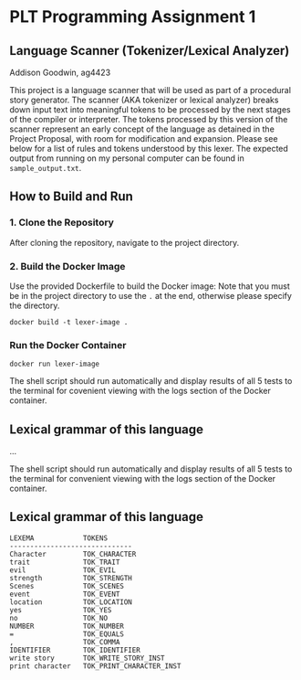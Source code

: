 # PLT Programming Assignment 1

## Language Scanner (Tokenizer/Lexical Analyzer)
Addison Goodwin, ag4423

This project is a language scanner that will be used as part of a procedural story generator. The scanner (AKA tokenizer or lexical analyzer) breaks down input text into meaningful tokens to be processed by the next stages of the compiler or interpreter. The tokens processed by this version of the scanner represent an early concept of the language as detained in the Project Proposal, with room for modification and expansion.
Please see below for a list of rules and tokens understood by this lexer.
The expected output from running on my personal computer can be found in `sample_output.txt`.

## How to Build and Run

### 1. Clone the Repository

After cloning the repository, navigate to the project directory.

### 2. Build the Docker Image

Use the provided Dockerfile to build the Docker image:
Note that you must be in the project directory to use the `.` at the end, otherwise please specify the directory.
```
docker build -t lexer-image .
```

### Run the Docker Container
```
docker run lexer-image
```

The shell script should run automatically and display results of all 5 tests to the terminal for covenient viewing with the logs section of the Docker container.

## Lexical grammar of this language
...


The shell script should run automatically and display results of all 5 tests to the terminal for convenient viewing with the logs section of the Docker container.

## Lexical grammar of this language
```
LEXEMA            TOKENS
------------------------------
Character         TOK_CHARACTER
trait             TOK_TRAIT
evil              TOK_EVIL
strength          TOK_STRENGTH
Scenes            TOK_SCENES
event             TOK_EVENT
location          TOK_LOCATION
yes               TOK_YES
no                TOK_NO
NUMBER            TOK_NUMBER
=                 TOK_EQUALS
,                 TOK_COMMA
IDENTIFIER        TOK_IDENTIFIER
write story       TOK_WRITE_STORY_INST
print character   TOK_PRINT_CHARACTER_INST
```
